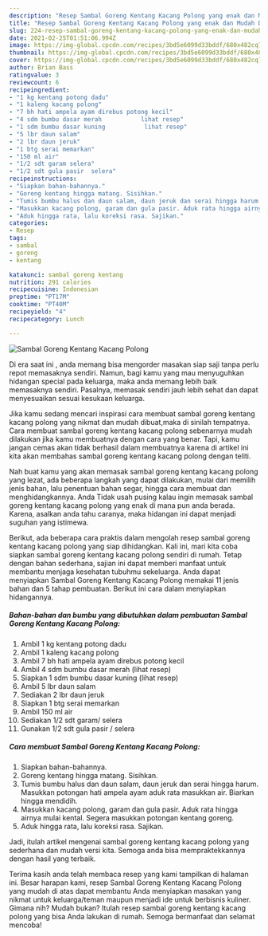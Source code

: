 ```yaml
---
description: "Resep Sambal Goreng Kentang Kacang Polong yang enak dan Mudah Dibuat"
title: "Resep Sambal Goreng Kentang Kacang Polong yang enak dan Mudah Dibuat"
slug: 224-resep-sambal-goreng-kentang-kacang-polong-yang-enak-dan-mudah-dibuat
date: 2021-02-25T01:51:06.994Z
image: https://img-global.cpcdn.com/recipes/3bd5e6099d33bddf/680x482cq70/sambal-goreng-kentang-kacang-polong-foto-resep-utama.jpg
thumbnail: https://img-global.cpcdn.com/recipes/3bd5e6099d33bddf/680x482cq70/sambal-goreng-kentang-kacang-polong-foto-resep-utama.jpg
cover: https://img-global.cpcdn.com/recipes/3bd5e6099d33bddf/680x482cq70/sambal-goreng-kentang-kacang-polong-foto-resep-utama.jpg
author: Brian Bass
ratingvalue: 3
reviewcount: 6
recipeingredient:
- "1 kg kentang potong dadu"
- "1 kaleng kacang polong"
- "7 bh hati ampela ayam direbus potong kecil"
- "4 sdm bumbu dasar merah           lihat resep"
- "1 sdm bumbu dasar kuning           lihat resep"
- "5 lbr daun salam"
- "2 lbr daun jeruk"
- "1 btg serai memarkan"
- "150 ml air"
- "1/2 sdt garam selera"
- "1/2 sdt gula pasir  selera"
recipeinstructions:
- "Siapkan bahan-bahannya."
- "Goreng kentang hingga matang. Sisihkan."
- "Tumis bumbu halus dan daun salam, daun jeruk dan serai hingga harum. Masukkan potongan hati ampela ayam aduk rata masukkan air. Biarkan hingga mendidih."
- "Masukkan kacang polong, garam dan gula pasir. Aduk rata hingga airnya mulai kental. Segera masukkan potongan kentang goreng."
- "Aduk hingga rata, lalu koreksi rasa. Sajikan."
categories:
- Resep
tags:
- sambal
- goreng
- kentang

katakunci: sambal goreng kentang 
nutrition: 291 calories
recipecuisine: Indonesian
preptime: "PT17M"
cooktime: "PT40M"
recipeyield: "4"
recipecategory: Lunch

---
```



![Sambal Goreng Kentang Kacang Polong](https://img-global.cpcdn.com/recipes/3bd5e6099d33bddf/680x482cq70/sambal-goreng-kentang-kacang-polong-foto-resep-utama.jpg)

Di era  saat ini , anda memang bisa mengorder masakan siap saji tanpa perlu repot memasaknya sendiri. Namun, bagi kamu yang mau menyuguhkan hidangan special pada keluarga, maka anda memang lebih baik memasaknya sendiri. Pasalnya, memasak sendiri jauh lebih sehat dan dapat menyesuaikan sesuai kesukaan keluarga.

Jika kamu sedang mencari inspirasi cara membuat sambal goreng kentang kacang polong yang nikmat dan mudah dibuat,maka di sinilah tempatnya. Cara membuat sambal goreng kentang kacang polong  sebenarnya mudah dilakukan jika kamu membuatnya dengan cara yang benar. Tapi, kamu jangan cemas akan tidak berhasil dalam membuatnya 
karena di artikel ini kita akan membahas sambal goreng kentang kacang polong dengan teliti.  



Nah buat kamu yang akan memasak sambal goreng kentang kacang polong yang lezat, ada beberapa langkah yang dapat dilakukan, mulai dari memilih jenis bahan, lalu penentuan bahan segar, hingga cara membuat dan menghidangkannya. Anda Tidak usah pusing kalau ingin memasak sambal goreng kentang kacang polong yang enak di mana pun anda berada. Karena, asalkan anda  tahu caranya, maka hidangan ini dapat menjadi suguhan yang istimewa.

Berikut, ada beberapa cara praktis  dalam mengolah resep sambal goreng kentang kacang polong yang siap dihidangkan. Kali ini, mari kita coba siapkan sambal goreng kentang kacang polong sendiri di rumah. Tetap dengan bahan sederhana, sajian ini dapat memberi manfaat untuk membantu menjaga kesehatan tubuhmu sekeluarga. Anda dapat menyiapkan Sambal Goreng Kentang Kacang Polong memakai 11 jenis bahan dan 5 tahap pembuatan. Berikut ini cara dalam menyiapkan hidangannya.

<!--inarticleads1-->

##### Bahan-bahan dan bumbu yang dibutuhkan dalam pembuatan Sambal Goreng Kentang Kacang Polong:

1. Ambil 1 kg kentang potong dadu
1. Ambil 1 kaleng kacang polong
1. Ambil 7 bh hati ampela ayam direbus potong kecil
1. Ambil 4 sdm bumbu dasar merah           (lihat resep)
1. Siapkan 1 sdm bumbu dasar kuning           (lihat resep)
1. Ambil 5 lbr daun salam
1. Sediakan 2 lbr daun jeruk
1. Siapkan 1 btg serai memarkan
1. Ambil 150 ml air
1. Sediakan 1/2 sdt garam/ selera
1. Gunakan 1/2 sdt gula pasir / selera




<!--inarticleads2-->

##### Cara membuat Sambal Goreng Kentang Kacang Polong:

1. Siapkan bahan-bahannya.
1. Goreng kentang hingga matang. Sisihkan.
1. Tumis bumbu halus dan daun salam, daun jeruk dan serai hingga harum. Masukkan potongan hati ampela ayam aduk rata masukkan air. Biarkan hingga mendidih.
1. Masukkan kacang polong, garam dan gula pasir. Aduk rata hingga airnya mulai kental. Segera masukkan potongan kentang goreng.
1. Aduk hingga rata, lalu koreksi rasa. Sajikan.




Jadi, itulah artikel mengenai  sambal goreng kentang kacang polong  yang sederhana dan mudah versi kita. Semoga anda bisa mempraktekkannya dengan hasil yang terbaik. 

Terima kasih anda telah membaca resep yang kami tampilkan di halaman ini. Besar harapan kami, resep  Sambal Goreng Kentang Kacang Polong yang mudah di atas dapat membantu Anda menyiapkan masakan yang nikmat untuk keluarga/teman maupun menjadi ide untuk berbisnis kuliner. Gimana nih? Mudah bukan? Itulah resep sambal goreng kentang kacang polong yang bisa Anda lakukan di rumah. Semoga bermanfaat dan selamat mencoba!

